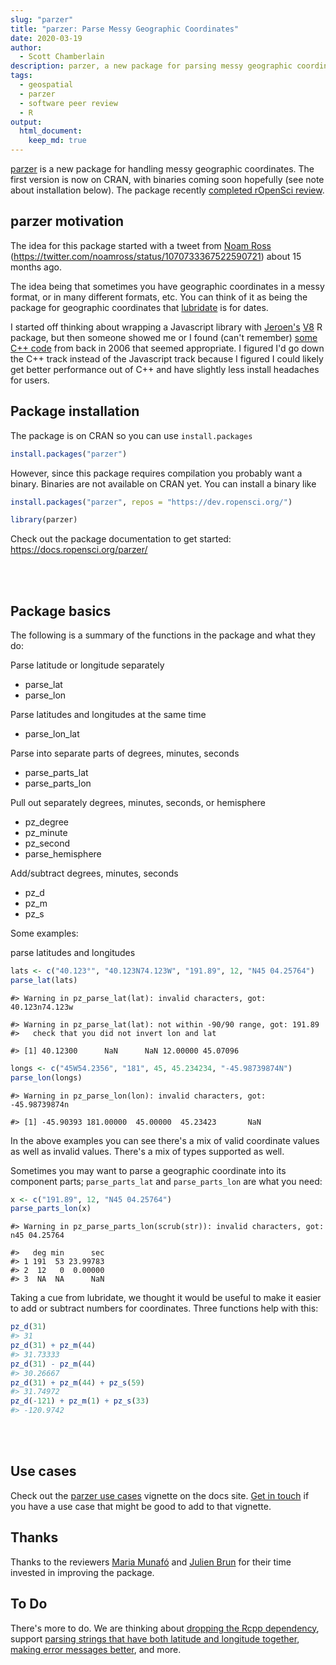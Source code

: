 ```yaml
---
slug: "parzer"
title: "parzer: Parse Messy Geographic Coordinates"
date: 2020-03-19
author:
  - Scott Chamberlain
description: parzer, a new package for parsing messy geographic coordinates.
tags:
  - geospatial
  - parzer
  - software peer review
  - R
output: 
  html_document:
    keep_md: true
---
```




[parzer][] is a new package for handling messy geographic coordinates. 
The first version is now on CRAN, with binaries coming soon hopefully (see
note about installation below). The package recently [completed rOpenSci
review](https://github.com/ropensci/onboarding/issues/341).

parzer motivation
------------------

The idea for this package started with a tweet from [Noam Ross](https://ropensci.org/author/noam-ross/) 
(https://twitter.com/noamross/status/1070733367522590721) about 15 months ago.

The idea being that sometimes you have geographic coordinates in a messy
format, or in many different formats, etc. You can think of it as being
the package for geographic coordinates that [lubridate][] is for dates.

I started off thinking about wrapping a Javascript library with [Jeroen's][jeroen]
[V8][] R package, but then someone showed me or I found (can't remember) [some C++ code][cll]
from back in 2006 that seemed appropriate. I figured I'd go down the C++
track instead of the Javascript track because I figured I could likely get
better performance out of C++ and have slightly less install headaches for users.


Package installation
------------------

The package is on CRAN so you can use `install.packages`


```r
install.packages("parzer")
```

However, since this package requires compilation you probably want a binary.
Binaries are not available on CRAN yet. You can install a binary like


```r
install.packages("parzer", repos = "https://dev.ropensci.org/")
```


```r
library(parzer)
```

Check out the package documentation to get started: <https://docs.ropensci.org/parzer/>

<br><br>

Package basics
------------------

The following is a summary of the functions in the package and what they do:

Parse latitude or longitude separately

- parse_lat
- parse_lon

Parse latitudes and longitudes at the same time

- parse_lon_lat

Parse into separate parts of degrees, minutes, seconds

- parse_parts_lat
- parse_parts_lon

Pull out separately degrees, minutes, seconds, or hemisphere

- pz_degree
- pz_minute
- pz_second
- parse_hemisphere

Add/subtract degrees, minutes, seconds

- pz_d
- pz_m
- pz_s

Some examples:

parse latitudes and longitudes


```r
lats <- c("40.123°", "40.123N74.123W", "191.89", 12, "N45 04.25764")
parse_lat(lats)
```

```
#> Warning in pz_parse_lat(lat): invalid characters, got: 40.123n74.123w
```

```
#> Warning in pz_parse_lat(lat): not within -90/90 range, got: 191.89
#>   check that you did not invert lon and lat
```

```
#> [1] 40.12300      NaN      NaN 12.00000 45.07096
```

```r
longs <- c("45W54.2356", "181", 45, 45.234234, "-45.98739874N")
parse_lon(longs)
```

```
#> Warning in pz_parse_lon(lon): invalid characters, got: -45.98739874n
```

```
#> [1] -45.90393 181.00000  45.00000  45.23423       NaN
```

In the above examples you can see there's a mix of valid coordinate
values as well as invalid values. There's a mix of types supported as well.

Sometimes you may want to parse a geographic coordinate into its component
parts; `parse_parts_lat` and `parse_parts_lon` are what you need:


```r
x <- c("191.89", 12, "N45 04.25764")
parse_parts_lon(x)
```

```
#> Warning in pz_parse_parts_lon(scrub(str)): invalid characters, got: n45 04.25764
```

```
#>   deg min      sec
#> 1 191  53 23.99783
#> 2  12   0  0.00000
#> 3  NA  NA      NaN
```

Taking a cue from lubridate, we thought it would be useful to make it easier
to add or subtract numbers for coordinates. Three functions help with this:


```r
pz_d(31)
#> 31
pz_d(31) + pz_m(44)
#> 31.73333
pz_d(31) - pz_m(44)
#> 30.26667
pz_d(31) + pz_m(44) + pz_s(59)
#> 31.74972
pz_d(-121) + pz_m(1) + pz_s(33)
#> -120.9742
```

<br><br>

Use cases
------------------

Check out the [parzer use cases][usecases] vignette on the docs site.
[Get in touch](https://github.com/ropensci/parzer/issues) if you have a use case that
might be good to add to that vignette.


Thanks
------------------

Thanks to the reviewers [Maria Munafó](https://github.com/mvickm)
and [Julien Brun](https://github.com/brunj7) for their time invested
in improving the package.

To Do
------------------

There's more to do. We are thinking about [dropping the Rcpp dependency](https://github.com/ropensci/parzer/issues/17),
support [parsing strings that have both latitude and longitude together](https://github.com/ropensci/parzer/issues/3),
[making error messages better](https://github.com/ropensci/parzer/issues/5), and more.

[parzer]: https://github.com/ropensci/parzer
[usecases]: https://docs.ropensci.org/parzer/articles/use_cases.html
[lubridate]: https://cloud.r-project.org/web/packages/lubridate/
[cll]: https://www.codeproject.com/Articles/15659/Longitude-Latitude-String-Parser-and-Formatter
[jeroen]: https://ropensci.org/author/jeroen-ooms/
[V8]: https://cloud.r-project.org/web/packages/V8/
